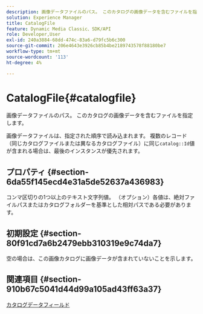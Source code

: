 ```yaml
---
description: 画像データファイルのパス。 このカタログの画像データを含むファイルを指定します。
solution: Experience Manager
title: CatalogFile
feature: Dynamic Media Classic、SDK/API
role: Developer,User
exl-id: 240a3884-68dd-474c-83a6-d79fc5b6c300
source-git-commit: 206e4643e3926cb85b4be2189743578f88180be7
workflow-type: tm+mt
source-wordcount: '113'
ht-degree: 4%

---
```


# CatalogFile{#catalogfile}

画像データファイルのパス。 このカタログの画像データを含むファイルを指定します。

画像データファイルは、指定された順序で読み込まれます。 複数のレコード（同じカタログファイルまたは異なるカタログファイル）に同じ`catalog::Id`値が含まれる場合は、最後のインスタンスが優先されます。

## プロパティ {#section-6da55f145ecd4e31a5de52637a436983}

コンマ区切りの1つ以上のテキスト文字列値。 （オプション）各値は、絶対ファイルパスまたはカタログフォルダーを基準とした相対パスである必要があります。

## 初期設定 {#section-80f91cd7a6b2479ebb310319e9c74da7}

空の場合は、この画像カタログに画像データが含まれていないことを示します。

## 関連項目 {#section-910b67c5041d44d99a105ad43ff63a37}

[カタログデータフィールド](../../../../../is-api/image-catalog/image-serving-api-ref/c-image-catalog-reference/c-overview/c-catalog-data-fields/c-catalog-data-fields.md#concept-b19581028ec44f98b9f5943624403d29)
